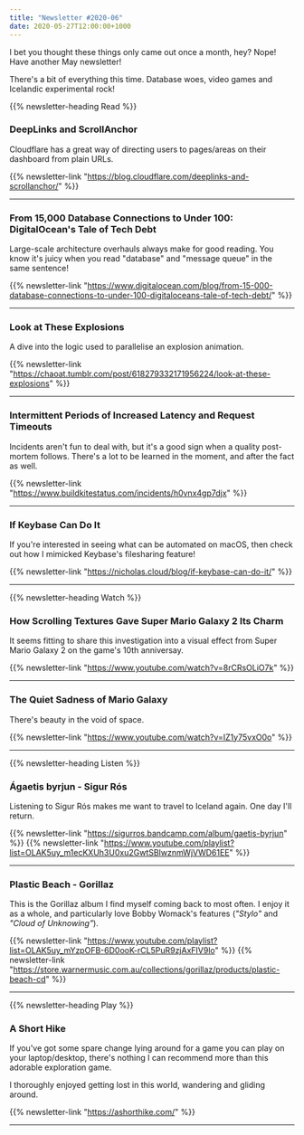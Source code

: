 ```yaml
---
title: "Newsletter #2020-06"
date: 2020-05-27T12:00:00+1000
---
```


I bet you thought these things only came out once a month, hey? Nope! Have another May newsletter!

There's a bit of everything this time. Database woes, video games and Icelandic experimental rock!

<!--more-->

{{% newsletter-heading Read %}}

### DeepLinks and ScrollAnchor

Cloudflare has a great way of directing users to pages/areas on their dashboard from plain URLs.

{{% newsletter-link "https://blog.cloudflare.com/deeplinks-and-scrollanchor/" %}}

---

### From 15,000 Database Connections to Under 100: DigitalOcean's Tale of Tech Debt

Large-scale architecture overhauls always make for good reading. You know it's juicy when you read "database" and "message queue" in the same sentence!

{{% newsletter-link "https://www.digitalocean.com/blog/from-15-000-database-connections-to-under-100-digitaloceans-tale-of-tech-debt/" %}}

---

### Look at These Explosions

A dive into the logic used to parallelise an explosion animation.

{{% newsletter-link "https://chaoat.tumblr.com/post/618279332171956224/look-at-these-explosions" %}}

---

### Intermittent Periods of Increased Latency and Request Timeouts

Incidents aren't fun to deal with, but it's a good sign when a quality post-mortem follows. There's a lot to be learned in the moment, and after the fact as well.

{{% newsletter-link "https://www.buildkitestatus.com/incidents/h0vnx4gp7djx" %}}

---

### If Keybase Can Do It

If you're interested in seeing what can be automated on macOS, then check out how I mimicked Keybase's filesharing feature!

{{% newsletter-link "https://nicholas.cloud/blog/if-keybase-can-do-it/" %}}

---

{{% newsletter-heading Watch %}}

### How Scrolling Textures Gave Super Mario Galaxy 2 Its Charm

It seems fitting to share this investigation into a visual effect from Super Mario Galaxy 2 on the game's 10th anniversay.

{{% newsletter-link "https://www.youtube.com/watch?v=8rCRsOLiO7k" %}}

---

### The Quiet Sadness of Mario Galaxy

There's beauty in the void of space.

{{% newsletter-link "https://www.youtube.com/watch?v=IZ1y75vxO0o" %}}

---

{{% newsletter-heading Listen %}}

### Ágaetis byrjun - Sigur Rós

Listening to Sigur Rós makes me want to travel to Iceland again. One day I'll return.

{{% newsletter-link "https://sigurros.bandcamp.com/album/gaetis-byrjun" %}}
{{% newsletter-link "https://www.youtube.com/playlist?list=OLAK5uy_m1ecKXUh3U0xu2GwtSBIwznmWjVWD61EE" %}}

---

### Plastic Beach - Gorillaz

This is the Gorillaz album I find myself coming back to most often. I enjoy it as a whole, and particularly love Bobby Womack's features (_"Stylo"_ and _"Cloud of Unknowing"_).

{{% newsletter-link "https://www.youtube.com/playlist?list=OLAK5uy_mYzpOFB-6D0ooK-rCL5PuR9zjAxFIV9lo" %}}
{{% newsletter-link "https://store.warnermusic.com.au/collections/gorillaz/products/plastic-beach-cd" %}}

---

{{% newsletter-heading Play %}}

### A Short Hike

If you've got some spare change lying around for a game you can play on your laptop/desktop, there's nothing I can recommend more than this adorable exploration game.

I thoroughly enjoyed getting lost in this world, wandering and gliding around.

{{% newsletter-link "https://ashorthike.com/" %}}

---
